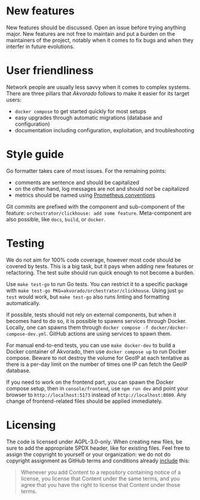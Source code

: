 # New features

New features should be discussed. Open an issue before trying anything major.
New features are not free to maintain and put a burden on the maintainers of the
project, notably when it comes to fix bugs and when they interfer in future
evolutions.

# User friendliness

Network people are usually less savvy when it comes to complex systems. There
are three pillars that *Akvorado* follows to make it easier for its target
users:

- `docker compose` to get started quickly for most setups
- easy upgrades through automatic migrations (database and configuration)
- documentation including configuration, exploitation, and troubleshooting

# Style guide

Go formatter takes care of most issues. For the remaining points:

- comments are sentence and should be capitalized
- on the other hand, log messages are not and should *not* be capitalized
- metrics should be named using [Prometheus conventions][]

[prometheus conventions]: https://prometheus.io/docs/practices/naming/

Git commits are prefixed with the component and sub-component of the feature:
`orchestrator/clickhouse: add some feature`. Meta-component are also possible,
like `docs`, `build`, or `docker`.

# Testing

We do not aim for 100% code coverage, however most code should be covered by
tests. This is a big task, but it pays when adding new features or refactoring.
The test suite should run quick enough to not become a burden.

Use `make test-go` to run Go tests. You can restrict it to a specific package
with `make test-go PKG=akvorado/orchestrator/clickhouse`. Using just `go test`
would work, but `make test-go` also runs linting and formatting automatically.

If possible, tests should not rely on external components, but when it becomes
hard to do so, it is possible to spawns services through Docker. Locally, one
can spawns them through `docker compose -f docker/docker-compose-dev.yml`.
GitHub actions are using services to spawn them.

For manual end-to-end tests, you can use `make docker-dev` to build a Docker
container of Akvorado, then use `docker compose up` to run Docker compose.
Beware to not destroy the volume for GeoIP at each tentative as there is a
per-day limit on the number of times one IP can fetch the GeoIP database.

If you need to work on the frontend part, you can spawn the Docker compose
setup, then in `console/frontend`, use `npm run dev` and point your browser to
`http://localhost:5173` instead of `http://localhost:8080`. Any change of
frontend-related files should be applied immediately.

# Licensing

The code is licensed under AGPL-3.0-only. When creating new files, be sure to
add the appropriate SPDX header, like for existing files. Feel free to assign
the copyright to yourself or your organization: we do not do copyright
assignment as GitHub terms and conditions already [include][] this:

> Whenever you add Content to a repository containing notice of a license, you
> license that Content under the same terms, and you agree that you have the
> right to license that Content under those terms.

[include]: https://docs.github.com/en/site-policy/github-terms/github-terms-of-service#6-contributions-under-repository-license
